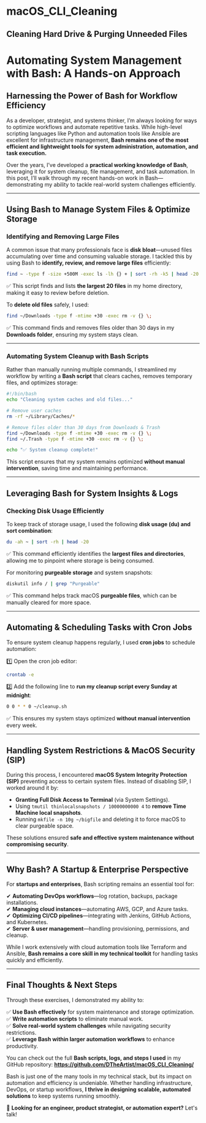 # macOS_CLI_Cleaning
Cleaning Hard Drive &amp; Purging Unneeded Files
---

# **Automating System Management with Bash: A Hands-on Approach**  

## **Harnessing the Power of Bash for Workflow Efficiency**  

As a developer, strategist, and systems thinker, I’m always looking for ways to optimize workflows and automate repetitive tasks. While high-level scripting languages like Python and automation tools like Ansible are excellent for infrastructure management, **Bash remains one of the most efficient and lightweight tools for system administration, automation, and task execution.**  

Over the years, I’ve developed a **practical working knowledge of Bash**, leveraging it for system cleanup, file management, and task automation. In this post, I’ll walk through my recent hands-on work in Bash—demonstrating my ability to tackle real-world system challenges efficiently.  

---

## **Using Bash to Manage System Files & Optimize Storage**  

### **Identifying and Removing Large Files**  
A common issue that many professionals face is **disk bloat**—unused files accumulating over time and consuming valuable storage. I tackled this by using Bash to **identify, review, and remove large files** efficiently:  

```bash
find ~ -type f -size +500M -exec ls -lh {} + | sort -rh -k5 | head -20
```
✅ This script finds and lists **the largest 20 files** in my home directory, making it easy to review before deletion.  

To **delete old files** safely, I used:  

```bash
find ~/Downloads -type f -mtime +30 -exec rm -v {} \;
```
✅ This command finds and removes files older than 30 days in my **Downloads folder**, ensuring my system stays clean.  

---

### **Automating System Cleanup with Bash Scripts**  
Rather than manually running multiple commands, I streamlined my workflow by writing a **Bash script** that clears caches, removes temporary files, and optimizes storage:  

```bash
#!/bin/bash
echo "Cleaning system caches and old files..."

# Remove user caches
rm -rf ~/Library/Caches/*

# Remove files older than 30 days from Downloads & Trash
find ~/Downloads -type f -mtime +30 -exec rm -v {} \;
find ~/.Trash -type f -mtime +30 -exec rm -v {} \;

echo "✅ System cleanup complete!"
```
This script ensures that my system remains optimized **without manual intervention**, saving time and maintaining performance.  

---

## **Leveraging Bash for System Insights & Logs**  

### **Checking Disk Usage Efficiently**  
To keep track of storage usage, I used the following **disk usage (du) and sort combination**:  

```bash
du -ah ~ | sort -rh | head -20
```
✅ This command efficiently identifies the **largest files and directories**, allowing me to pinpoint where storage is being consumed.  

For monitoring **purgeable storage** and system snapshots:  

```bash
diskutil info / | grep "Purgeable"
```
✅ This command helps track macOS **purgeable files**, which can be manually cleared for more space.  

---

## **Automating & Scheduling Tasks with Cron Jobs**  
To ensure system cleanup happens regularly, I used **cron jobs** to schedule automation:  

1️⃣ Open the cron job editor:  
```bash
crontab -e
```
2️⃣ Add the following line to **run my cleanup script every Sunday at midnight**:  
```bash
0 0 * * 0 ~/cleanup.sh
```
✅ This ensures my system stays optimized **without manual intervention** every week.  

---

## **Handling System Restrictions & MacOS Security (SIP)**  
During this process, I encountered **macOS System Integrity Protection (SIP)** preventing access to certain system files. Instead of disabling SIP, I worked around it by:  

- **Granting Full Disk Access to Terminal** (via System Settings).  
- Using `tmutil thinlocalsnapshots / 10000000000 4` to **remove Time Machine local snapshots**.  
- Running `mkfile -n 10g ~/bigfile` and deleting it to force macOS to clear purgeable space.  

These solutions ensured **safe and effective system maintenance without compromising security**.  

---

## **Why Bash? A Startup & Enterprise Perspective**  

For **startups and enterprises**, Bash scripting remains an essential tool for:  

✔ **Automating DevOps workflows**—log rotation, backups, package installations.  
✔ **Managing cloud instances**—automating AWS, GCP, and Azure tasks.  
✔ **Optimizing CI/CD pipelines**—integrating with Jenkins, GitHub Actions, and Kubernetes.  
✔ **Server & user management**—handling provisioning, permissions, and cleanup.  

While I work extensively with cloud automation tools like Terraform and Ansible, **Bash remains a core skill in my technical toolkit** for handling tasks quickly and efficiently.  

---

## **Final Thoughts & Next Steps**  

Through these exercises, I demonstrated my ability to:  

✅ **Use Bash effectively** for system maintenance and storage optimization.  
✅ **Write automation scripts** to eliminate manual work.  
✅ **Solve real-world system challenges** while navigating security restrictions.  
✅ **Leverage Bash within larger automation workflows** to enhance productivity.  

You can check out the full **Bash scripts, logs, and steps I used** in my GitHub repository: **https://github.com/DTheArtist/macOS_CLI_Cleaning/**  

Bash is just one of the many tools in my technical stack, but its impact on automation and efficiency is undeniable. Whether handling infrastructure, DevOps, or startup workflows, **I thrive in designing scalable, automated solutions** to keep systems running smoothly.  

🚀 **Looking for an engineer, product strategist, or automation expert?** Let's talk!  
